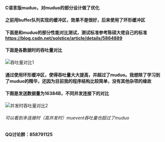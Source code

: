 #### C语言版muduo，对muduo的部分设计做了优化
#### 之前用buffer队列实现的缓冲区，效果不是很好，后来使用了环形缓冲区

#### 下面是和muduo的部分性能对比测试，测试标准参考陈硕大佬自己的标准 https://blog.csdn.net/solstice/article/details/5864889 


#### 下面是各数据时的吞吐量对比
![吞吐量对比1](https://upload-images.jianshu.io/upload_images/9444378-b2ae69351584481a.png?imageMogr2/auto-orient/strip%7CimageView2/2/w/1240)


#### 通过使用环形缓冲区，使得吞吐量大大提高，并超过了muduo。我想除了学习到了muduo的精华，还因为目前我的程序结构比较简单，没有其他杂项的缘故

#### 下图是发送数据量为16384B，不同并发连接下的对比
![并发时吞吐量对比2](https://upload-images.jianshu.io/upload_images/9444378-63e04366068867a7.png?imageMogr2/auto-orient/strip%7CimageView2/2/w/1240)

###### 可以看到多连接时（高并发时）muevent吞吐量也超过了muduo


#### QQ讨论群：858791125

